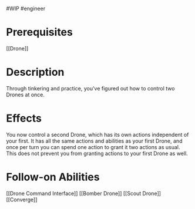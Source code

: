#WIP #engineer 

# Prerequisites

[[Drone]]

# Description

Through tinkering and practice, you've figured out how to control two Drones at once.

# Effects

You now control a second Drone, which has its own actions independent of your first. It has all the same actions and abilities as your first Drone, and once per turn you can spend one action to grant it two actions as usual. This does not prevent you from granting actions to your first Drone as well.

# Follow-on Abilities

[[Drone Command Interface]]
[[Bomber Drone]]
[[Scout Drone]]
[[Converge]]